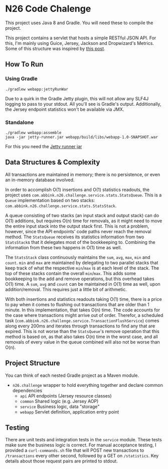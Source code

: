 # N26 Code Chalenge
This project uses Java 8 and Gradle. You will need these to compile the project.

This project contains a servlet that hosts a simple RESTful JSON API. For this, I'm mainly using Guice, Jersey, Jackson and Dropwizard's Metrics. Some of this structure was inspired by [this post][1].


## How To Run
### Using Gradle
```
./gradlew webapp:jettyRunWar
```

Due to a quirk in the Gradle Jetty plugin, this will not allow any SLF4J logging to pass to your stdout. All you'll see is Gradle's output.
Additionally, the Jersey endpoint statistics won't be available via JMX.


### Standalone
```
./gradlew webapp:assemble
java -jar jetty-runner.jar webapp/build/libs/webapp-1.0-SNAPSHOT.war
```

For this you need the [Jetty runner jar][2]

[1]: http://blog.palominolabs.com/2011/08/15/a-simple-java-web-stack-with-guice-jetty-jersey-and-jackson/
[2]: https://www.eclipse.org/jetty/documentation/current/runner.html


## Data Structures & Complexity
All transactions are maintained in memory; there is no persistence, or even an in-memory database involved.

In order to accomplish O(1) insertions and O(1) statistics readouts, the project uses `com.abbink.n26.challenge.service.stats.StatsQueue`.
This is a `Queue` implementation based on two stacks: `com.abbink.n26.challenge.service.stats.StatsStack`.

A queue consisting of two stacks (an input stack and output stack) can do O(1) additions, but requires O(n) time for removals, as it might need to move the entire input stack into the output stack first.
This is not a problem, however, since the API endpoints' code paths never reach the removal method.
The `StatsQueue` receives its statistics information from two `StatsStack`s that it delegates most of the bookkeeping to. Combining the information from these two happens in O(1) time as well.

The `StatsStack` class continuously maintains the `sum`, `avg`, `max`, `min` and `count`.
`min` and `max` are maintained by delegating to two parallel stacks that keep track of what the respective `min`/`max` is at each level of the stack. The top of these stacks contain the overall `min`/`max`. This adds some bookkeeping to the add and remove operations, but this overhead takes O(1) time.
A `sum`, `avg` and `count` can be maintained in O(1) time as well, upon addition/removal. This requires just a little bit of arithmetic.

With both insertions and statistics readouts taking O(1) time, there is a price to pay when it comes to flushing out transactions that are older than 1 minute.
In this implementation, that takes O(n) time. The code accounts for the case where transactions might arrive out of order. Therefor, a scheduled task (`com.abbink.n26.challenge.service.TransactionFlushService`) comes along every 200ms and iterates through transactions to find any that are expired.
This is not worse than the `StatsQueue`'s remove operation that this method is based on, as that also takes O(n) time in the worst case, and all removals of every value in the queue combined will also not be worse than O(n).


## Project Structure
You can think of each nested Gradle project as a Maven module.

* `n26.challenge` wrapper to hold everything together and declare common dependencies
  * `api` API endpoints (Jersey resource classes)
  * `common` Shared logic (e.g. Jersey AOP)
  * `service` Business logic, data "storage"
  * `webapp` Servlet definition, application entry point

## Testing
There are unit tests and integration tests in the `service` module. These tests make sure the business logic is correct.
For manual acceptance testing, I provided a `curl-commands.sh` file that will POST new transactions to `/transactions` every other second, followed by a GET on `/statistics`.
Key details about those request pairs are printed to stdout.

